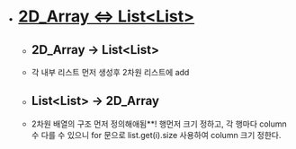 - # [**2D_Array <=> List<List<Integer>>**](https://github.com/SinJeongEun/Algorithm_study/blob/master/Algorithm_study/src/Array_2D/Convert_2DArray_List.java)
  -   ## 2D_Array -> List<List<Integer>>
    -  각 내부 리스트 먼저 생성후 2차원 리스트에 add
  -  ## List<List<Integer>> ->  2D_Array
    - 2차원 배열의 구조 먼저 정의해애됨**! 행먼저 크기 정하고, 각 행마다 column 수 다를 수 있으니 for 문으로 list.get(i).size 사용하여 column 크기 정한다.
